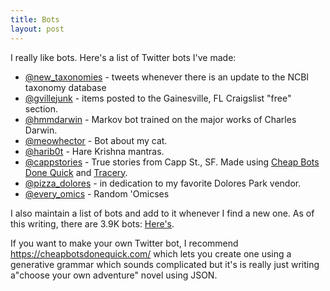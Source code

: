 ```yaml
---
title: Bots
layout: post
---
```


I really like bots. Here's a list of Twitter bots I've made:

- [@new_taxonomies](https://twitter.com/new_taxonomies) - tweets whenever there is an
  update to the NCBI taxonomy database
- [@gvillejunk](https://twitter.com/gvillejunk) - items posted to the
  Gainesville, FL Craigslist "free" section.
- [@hmmdarwin](https://twitter.com/hmmdarwin) - Markov bot trained on the major
  works of Charles Darwin.
- [@meowhector](https://twitter.com/meowhector) - Bot about my cat.
- [@harib0t](https://twitter.com/harib0t) - Hare Krishna mantras.
- [@cappstories](https://twitter.com/cappstories) - True stories from Capp
   St., SF. Made using [Cheap Bots Done Quick](http://cheapbotsdonequick.com/)
   and [Tracery](http://www.crystalcodepalace.com/traceryTut.html#).
- [@pizza_dolores](https://twitter.com/pizza_dolores) - in dedication to my
   favorite Dolores Park vendor.
- [@every_omics](https://twitter.com/every_omics) - Random 'Omicses


I also maintain a list of bots and add to it whenever I find a new one. As of
this writing, there are 3.9K bots: [Here's](https://twitter.com/heyaudy/lists/bots).

If you want to make your own Twitter bot, I recommend
https://cheapbotsdonequick.com/ which lets you create one using a generative
grammar which sounds complicated but it's is really just writing a"choose your
own adventure" novel using JSON.
